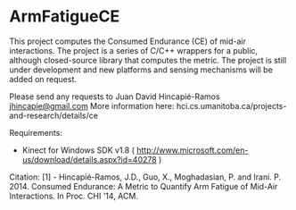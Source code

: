 ArmFatigueCE
============

This project computes the Consumed Endurance (CE) of mid-air interactions. The project is a series of C/C++ wrappers for a public, although closed-source library that computes the metric. The project is still under development and new platforms and sensing mechanisms will be added on request. 

Please send any requests to Juan David Hincapié-Ramos <jhincapie@gmail.com>
More information here: hci.cs.umanitoba.ca/projects-and-research/details/ce

Requirements:
- Kinect for Windows SDK v1.8 ( http://www.microsoft.com/en-us/download/details.aspx?id=40278 )

Citation:
[1] - Hincapié-Ramos, J.D., Guo, X., Moghadasian, P. and Irani. P. 2014. Consumed Endurance: A Metric to Quantify Arm Fatigue of Mid-Air Interactions. In Proc. CHI '14, ACM.